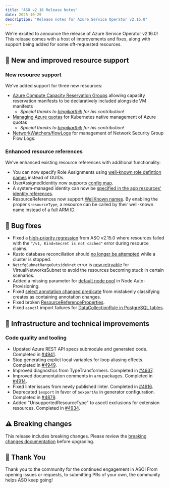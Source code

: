 ```yaml
---
title: "ASO v2.16 Release Notes"
date: 2025-10-29
description: "Release notes for Azure Service Operator v2.16.0"
---
```


We're excited to announce the release of Azure Service Operator v2.16.0! This release comes with a host of improvements and fixes, along with support being added for some oft-requested resources. 

## 🎉 New and improved resource support

### New resource support

We've added support for three new resources: 

- [Azure Compute Capacity Reservation Groups](https://github.com/Azure/azure-service-operator/pull/4980) allowing capacity reservation manifests to be declaratively included alongside VM manifests 
   - _Special thanks to [bingikarthik](https://github.com/bingikarthik) for his contribution!_
- [Managing Azure quotas](https://github.com/Azure/azure-service-operator/pull/4979) for Kubernetes native management of Azure quotas
   - _Special thanks to [bingikarthik](https://github.com/bingikarthik) for his contribution!_
- [NetworkWatchers/flowLogs](https://github.com/Azure/azure-service-operator/issues/4614) for management of Network Security Group Flow Logs.

### Enhanced resource references

We've enhanced existing resource references with additional functionality:

- You can now specify Role Assignments using [well-known role defintion names](https://github.com/Azure/azure-service-operator/pull/4923) instead of GUIDs.
- UserAssignedIdentity now supports [config map](https://github.com/Azure/azure-service-operator/pull/4940).
- A system-managed identity can now be [specified in the app resources' identity references]((https://github.com/Azure/azure-service-operator/pull/4924)).
- ResourceReferences now support [WellKnown names](https://github.com/Azure/azure-service-operator/pull/4922). By enabling the proper `$resourceType`, a resource can be called by their well-known name instead of a full ARM ID.

## 🐛 Bug fixes

- Fixed a [high-priority regression](https://github.com/Azure/azure-service-operator/pull/4966) from ASO v2.15.0 where resources failed with the `"/v1, Kind=Secret is not cached"` error during resource claims.
- Kusto database reconciliation should [no longer be attempted](https://github.com/Azure/azure-service-operator/pull/4976) while a cluster is stopped. 
- `NetcfgSubnetRangeOutsideVnet` error is [now retryable](https://github.com/Azure/azure-service-operator/pull/4931) for VirtualNetworksSubnet to avoid the resources becoming stuck in certain scenarios.
- Added a missing parameter for [default node pool](https://github.com/Azure/azure-service-operator/issues/4942) in Node Auto-Provisioning.
- Fixed [select annotation changed predicate](https://github.com/Azure/azure-service-operator/pull/4967) from mistakenly classifying creates as containing annotation changes.
- Fixed broken [ResourceReferenceProperties](https://github.com/Azure/azure-service-operator/pull/4925).
- Fixed `asoctl` import failures for [DataCollectionRule in PostgreSQL tables](https://github.com/Azure/azure-service-operator/issues/4919).

## 🔧 Infrastructure and technical improvements

### Code quality and tooling
- Updated Azure REST API specs submodule and generated code. Completed in [#4941](https://github.com/Azure/azure-service-operator/pull/4941).
- Stop generating explict local variables for loop aliasing effects. Completed in [#4949](https://github.com/Azure/azure-service-operator/pull/4949).
- Improved diagnostics from TypeTransformers. Completed in [#4937](https://github.com/Azure/azure-service-operator/pull/4937).
- Improved documentation comments in `arm` packages. Completed in [#4914](https://github.com/Azure/azure-service-operator/pull/4914).
- Fixed linter issues from newly published linter. Completed in [#4916](https://github.com/Azure/azure-service-operator/pull/4916).
- Deprecated `$export` in favor of `$exportAs` in generator configuration. Completed in [#4879](https://github.com/Azure/azure-service-operator/pull/4879).
- Added "UnsupportedResourceType" to asoctl exclusions for extension resources. Completed in [#4934](https://github.com/Azure/azure-service-operator/pull/4934).

## ⚠️ Breaking changes

This release includes breaking changes. Please review the [breaking changes documentation](https://azure.github.io/azure-service-operator/guide/breaking-changes/) before upgrading.


## 🙏 Thank You

Thank you to the community for the continued engagement in ASO! From opening issues or requests, to submitting PRs of your own, the community helps ASO keep going! 

